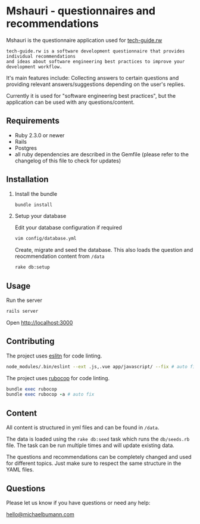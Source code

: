 # Mshauri - questionnaires and recommendations

Mshauri is the questionnaire application used for [tech-guide.rw](https://www.tech-guide.rw/)

    tech-guide.rw is a software development questionnaire that provides individual recommendations 
    and ideas about software engineering best practices to improve your development workflow. 


It's main features include: Collecting answers to certain questions and providing relevant answers/suggestions depending on the user's replies.

Currently it is used for "software engineering best practices", but the application can be used with any questions/content.

## Requirements

- Ruby 2.3.0 or newer
- Rails
- Postgres
- all ruby dependencies are described in the Gemfile (please refer to the changelog of this file to check for updates)

## Installation

1) Install the bundle

    ```bash
    bundle install
    ```
2) Setup your database

    Edit your database configuration if required
    ```bash
    vim config/database.yml
     ```
   Create, migrate and seed the database. This also loads the question and reocmmendation content from `/data`
    ```bash
    rake db:setup
    ```

## Usage

Run the server

```bash
rails server
```

Open [http://localhost:3000](http://localhost:3000)

## Contributing

The project uses [eslitn](https://github.com/eslint/eslint) for code linting.

```bash
node_modules/.bin/eslint --ext .js,.vue app/javascript/ --fix # auto fix
```

The project uses [rubocop](https://github.com/rubocop-hq/rubocop) for code linting.

```rb
bundle exec rubocop
bundle exec rubocop -a # auto fix
```

## Content

All content is structured in yml files and can be found in `/data`.

The data is loaded using the `rake db:seed` task which runs the `db/seeds.rb` file. The task can be run multiple times and will update existing data.

The questions and recommendations can be completely changed and used for different topics. Just make sure to respect the same structure in the YAML files. 


## Questions

Please let us know if you have questions or need any help: 

hello@michaelbumann.com
